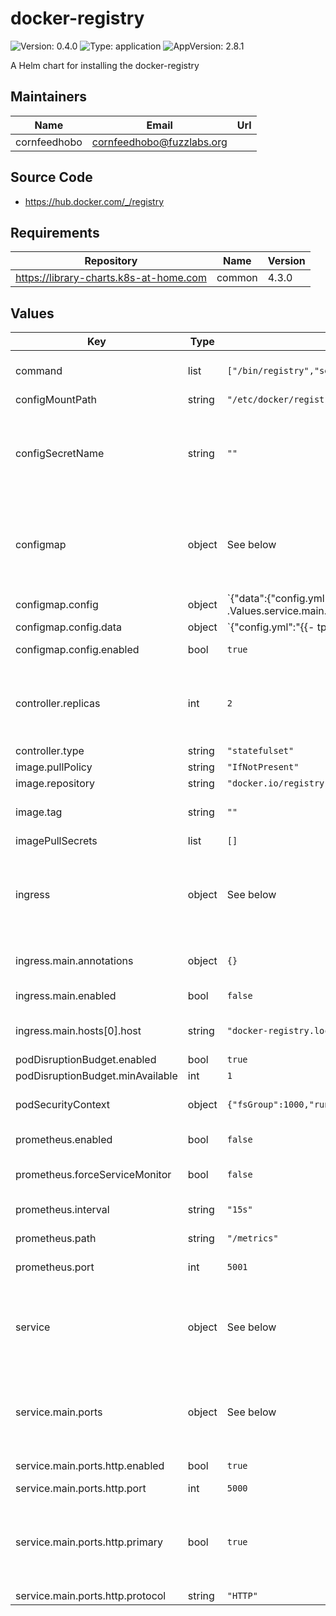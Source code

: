 # docker-registry

![Version: 0.4.0](https://img.shields.io/badge/Version-0.4.0-informational?style=flat-square) ![Type: application](https://img.shields.io/badge/Type-application-informational?style=flat-square) ![AppVersion: 2.8.1](https://img.shields.io/badge/AppVersion-2.8.1-informational?style=flat-square)

A Helm chart for installing the docker-registry

## Maintainers

| Name | Email | Url |
| ---- | ------ | --- |
| cornfeedhobo | cornfeedhobo@fuzzlabs.org |  |

## Source Code

* <https://hub.docker.com/_/registry>

## Requirements

| Repository | Name | Version |
|------------|------|---------|
| https://library-charts.k8s-at-home.com | common | 4.3.0 |

## Values

| Key | Type | Default | Description |
|-----|------|---------|-------------|
| command | list | `["/bin/registry","serve","/etc/docker/registry/config.yml"]` | Override the command(s) for the default container |
| configMountPath | string | `"/etc/docker/registry"` |  |
| configSecretName | string | `""` | (Optional) Name of the manually created secret containing the [docker registry config file](https://docs.docker.com/registry/configuration/#list-of-configuration-options). If not provided, configmap must be populated. |
| configmap | object | See below | Configure configMaps for the chart here. Additional configMaps can be added by adding a dictionary key similar to the 'config' object. |
| configmap.config | object | `{"data":{"config.yml":"{{- tpl (toYaml .Values.service.main.config | nindent 2) $ }}\n"},"enabled":true}` | default config for docker-compose. this is only suitable for validation. Most deployments will need to create a dedicated config. |
| configmap.config.data | object | `{"config.yml":"{{- tpl (toYaml .Values.service.main.config | nindent 2) $ }}\n"}` | configMap data content. Helm template enabled. |
| configmap.config.enabled | bool | `true` | Enables or disables the configMap |
| controller.replicas | int | `2` | docker registry is stateless and we default to 2 replicas Large environments should consider the autoscale option. |
| controller.type | string | `"statefulset"` |  |
| image.pullPolicy | string | `"IfNotPresent"` | image pull policy |
| image.repository | string | `"docker.io/registry"` | image repository |
| image.tag | string | `""` | image tag, defaults to the chart's appVersion |
| imagePullSecrets | list | `[]` |  |
| ingress | object | See below | Configure the ingresses for the chart here. Additional ingresses can be added by adding a dictionary key similar to the 'main' ingress. |
| ingress.main.annotations | object | `{}` | Provide additional annotations which may be required. |
| ingress.main.enabled | bool | `false` | Enables or disables the ingress |
| ingress.main.hosts[0].host | string | `"docker-registry.local"` | Host address. Helm template can be passed. |
| podDisruptionBudget.enabled | bool | `true` |  |
| podDisruptionBudget.minAvailable | int | `1` |  |
| podSecurityContext | object | `{"fsGroup":1000,"runAsUser":1000}` | Configure the Security Context for the Pod |
| prometheus.enabled | bool | `false` | Enables or disables prometheus metrics |
| prometheus.forceServiceMonitor | bool | `false` | skip the check for ServiceMonitor CRD before creating |
| prometheus.interval | string | `"15s"` | Prometheus scrape interval |
| prometheus.path | string | `"/metrics"` | Prometheus metrics endpoint path |
| prometheus.port | int | `5001` | Prometheus metrics endpoint port |
| service | object | See below | Configure the services for the chart here. Additional services can be added by adding a dictionary key similar to the 'main' service. |
| service.main.ports | object | See below | Configure the Service port information here. Additional ports can be added by adding a dictionary key similar to the 'http' service. |
| service.main.ports.http.enabled | bool | `true` | Enables or disables the port |
| service.main.ports.http.port | int | `5000` | The port number |
| service.main.ports.http.primary | bool | `true` | Make this the primary port (used in probes, notes, etc...) If there is more than 1 service, make sure that only 1 port is marked as primary. |
| service.main.ports.http.protocol | string | `"HTTP"` | Port protocol. |

